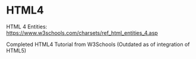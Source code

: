 # HTML4

HTML 4 Entities: https://www.w3schools.com/charsets/ref_html_entities_4.asp

Completed HTML4 Tutorial from W3Schools (Outdated as of integration of HTML5)
